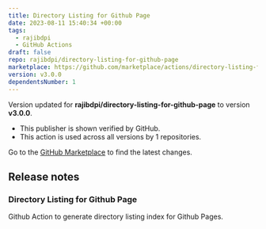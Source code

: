 ```yaml
---
title: Directory Listing for Github Page
date: 2023-08-11 15:40:34 +00:00
tags:
  - rajibdpi
  - GitHub Actions
draft: false
repo: rajibdpi/directory-listing-for-github-page
marketplace: https://github.com/marketplace/actions/directory-listing-for-github-page
version: v3.0.0
dependentsNumber: 1
---
```



Version updated for **rajibdpi/directory-listing-for-github-page** to version **v3.0.0**.
- This publisher is shown verified by GitHub.
- This action is used across all versions by 1 repositories.

Go to the [GitHub Marketplace](https://github.com/marketplace/actions/directory-listing-for-github-page) to find the latest changes.

## Release notes

### Directory Listing for Github Page
Github Action to generate directory listing index for Github Pages.
